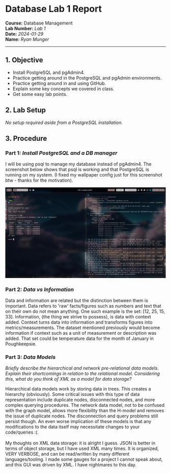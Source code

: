 # Database Lab 1 Report 

**Course:** Database Management\
**Lab Number:** *Lab 1*\
**Date:** *2024-01-29*\
**Name:** *Ryan Munger*

---

## 1. Objective
* Install PostgreSQL and pgAdmin4.
* Practice getting around in the PostgreSQL and pgAdmin environments.
* Practice getting around in and using GitHub.
* Explain some key concepts we covered in class.
* Get some easy lab points.


## 2. Lab Setup

*No setup required aside from a PostgreSQL installation.*

## 3. Procedure

### Part 1: *Install PostgreSQL and a DB manager*

I will be using psql to manage my database instead of pgAdmin4. The screenshot below shows that psql is working and that PostgreSQL is running on my system. (I fixed my wallpaper config just for this screenshot btw - thanks for the motivation).

![Proof of Installation](./img/postgres_psql_installed.jpg)

### Part 2: *Data vs Information*

Data and information are related but the distinction between them is important. Data refers to 'raw' facts/figures such as numbers and text that on their own do not mean anything. One such example is the set: [12, 25, 15, 33]. Information, (the thing we strive to possess), is data with context added. Context turns data into information and transforms figures into metrics/measurements. The dataset mentioned previously would become information if context such as a unit of measurement or description was added. That set could be temperature data for the month of January in Poughkeepsie.

### Part 3: *Data Models*

*Briefly describe the hierarchical and network pre-relational data models. Explain their shortcomings in relation to the relational model. Considering this, what do you think of XML as a model for data storage?*

Hierarchical data models work by storing data in trees. This creates a hierarchy (obviously). Some critical issues with this type of data representation include duplicate nodes, disconnected nodes, and more complex querying procedures. The network data model, not to be confused with the graph model, allows more flexibility than the H-model and removes the issue of duplicate nodes. The disconnection and query problems still persist though. An even worse implication of these models is that any modifications to the data itself may necessitate changes to your code/queries :(.
<br>
<br>
My thoughts on XML data storage: it is alright I guess. JSON is better in terms of object storage, but I have used XML many times. It is organized, VERY VERBOSE, and can be read/written by many different languages/tooling. I made some gauges for a project I cannot speak about, and this GUI was driven by XML. I have nightmares to this day.
